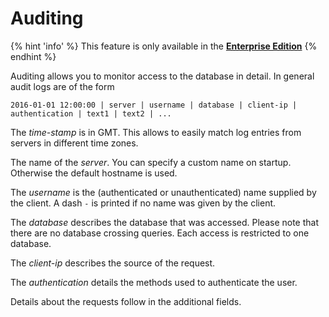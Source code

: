 Auditing
========

{% hint 'info' %}
This feature is only available in the
[**Enterprise Edition**](https://www.arangodb.com/why-arangodb/arangodb-enterprise/)
{% endhint %}

Auditing allows you to monitor access to the database in detail. In general
audit logs are of the form

```
2016-01-01 12:00:00 | server | username | database | client-ip | authentication | text1 | text2 | ...
```

The *time-stamp* is in GMT. This allows to easily match log entries from servers
in different time zones.

The name of the *server*. You can specify a custom name on startup. Otherwise
the default hostname is used.

The *username* is the (authenticated or unauthenticated) name supplied by the
client. A dash `-` is printed if no name was given by the client.

The *database* describes the database that was accessed. Please note that there
are no database crossing queries. Each access is restricted to one database.

The *client-ip* describes the source of the request.

The *authentication* details the methods used to authenticate the user.

Details about the requests follow in the additional fields.

